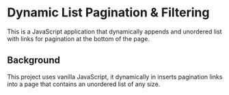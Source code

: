 # Dynamic List Pagination & Filtering
This is a JavaScript application that dynamically appends and unordered list with links for pagination at the bottom of the page.

## Background
This project uses vanilla JavaScript, it dynamically in inserts pagination links into a page that contains an unordered list of any size. 
